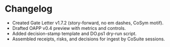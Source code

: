 # Changelog

- Created Gate Letter v1.7.2 (story-forward, no em dashes, CoSym motif).
- Drafted OAPP v0.4 preview with metrics and controls.
- Added decision-stamp template and DO.ps1 dry-run script.
- Assembled receipts, risks, and decisions for ingest by CoSuite sessions.